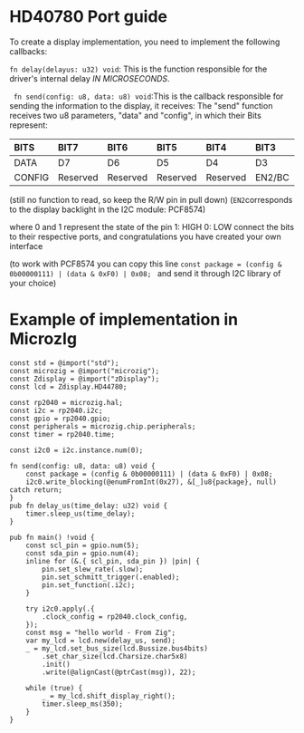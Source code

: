 # HD40780 Port guide
To create a display implementation, you need to implement the following callbacks:

`fn delay(delayus: u32) void`:
This is the function responsible for the driver's internal delay *IN MICROSECONDS*.

` fn send(config: u8, data: u8) void`:This is the callback responsible for sending the information to the display, it receives:
The "send" function receives two u8 parameters, "data" and "config", in which their Bits represent:

| BITS | BIT7 | BIT6 |BIT5| BIT4| BIT3| BIT2| BIT1| BIT0|
| :------ | :------ | :------|  :------| :------| :------| :------| :------| :------|
| DATA | D7 | D6 | D5 | D4 | D3 | D2 | D1 | D0 |
| CONFIG | Reserved | Reserved | Reserved | Reserved| EN2/BC | EN | R/W | RS |

(still no function to read, so keep the R/W pin in pull down)
(`EN2`corresponds to the display backlight in the I2C module: PCF8574)

where 0 and 1 represent the state of the pin
1: HIGH
0: LOW
connect the bits to their respective ports, and congratulations you have created your own interface

(to work with PCF8574 you can copy this line ```const package = (config & 0b00000111) | (data & 0xF0) | 0x08; ``` and send it through I2C library of your choice)

# Example of implementation in MicrozIg

```Zig
const std = @import("std");
const microzig = @import("microzig");
const Zdisplay = @import("zDisplay");
const lcd = Zdisplay.HD44780;

const rp2040 = microzig.hal;
const i2c = rp2040.i2c;
const gpio = rp2040.gpio;
const peripherals = microzig.chip.peripherals;
const timer = rp2040.time;

const i2c0 = i2c.instance.num(0);

fn send(config: u8, data: u8) void {
    const package = (config & 0b00000111) | (data & 0xF0) | 0x08;
    i2c0.write_blocking(@enumFromInt(0x27), &[_]u8{package}, null) catch return;
}
pub fn delay_us(time_delay: u32) void {
    timer.sleep_us(time_delay);
}

pub fn main() !void {
    const scl_pin = gpio.num(5);
    const sda_pin = gpio.num(4);
    inline for (&.{ scl_pin, sda_pin }) |pin| {
        pin.set_slew_rate(.slow);
        pin.set_schmitt_trigger(.enabled);
        pin.set_function(.i2c);
    }

    try i2c0.apply(.{
        .clock_config = rp2040.clock_config,
    });
    const msg = "hello world - From Zig";
    var my_lcd = lcd.new(delay_us, send);
    _ = my_lcd.set_bus_size(lcd.Bussize.bus4bits)
        .set_char_size(lcd.Charsize.char5x8)
        .init()
        .write(@alignCast(@ptrCast(msg)), 22);

    while (true) {
        _ = my_lcd.shift_display_right();
        timer.sleep_ms(350);
    }
}

```